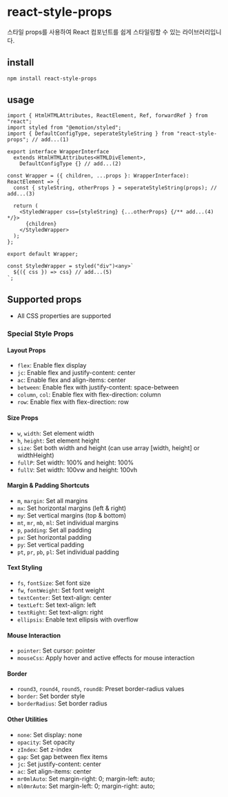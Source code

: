# react-style-props

스타일 props를 사용하여 React 컴포넌트를 쉽게 스타일링할 수 있는 라이브러리입니다.

## install

```bash
npm install react-style-props
```

## usage

```tsx
import { HtmlHTMLAttributes, ReactElement, Ref, forwardRef } from "react";
import styled from "@emotion/styled";
import { DefaultConfigType, seperateStyleString } from "react-style-props"; // add...(1)

export interface WrapperInterface
  extends HtmlHTMLAttributes<HTMLDivElement>,
    DefaultConfigType {} // add...(2)

const Wrapper = ({ children, ...props }: WrapperInterface): ReactElement => {
  const { styleString, otherProps } = seperateStyleString(props); // add...(3)

  return (
    <StyledWrapper css={styleString} {...otherProps} {/** add...(4) */}>
      {children}
    </StyledWrapper>
  );
};

export default Wrapper;

const StyledWrapper = styled("div")<any>`
  ${({ css }) => css} // add...(5)
`;
```

## Supported props

- All CSS properties are supported

### Special Style Props

#### Layout Props

- `flex`: Enable flex display
- `jc`: Enable flex and justify-content: center
- `ac`: Enable flex and align-items: center
- `between`: Enable flex with justify-content: space-between
- `column`, `col`: Enable flex with flex-direction: column
- `row`: Enable flex with flex-direction: row

#### Size Props

- `w`, `width`: Set element width
- `h`, `height`: Set element height
- `size`: Set both width and height (can use array [width, height] or widthHeight)
- `fullP`: Set width: 100% and height: 100%
- `fullV`: Set width: 100vw and height: 100vh

#### Margin & Padding Shortcuts

- `m`, `margin`: Set all margins
- `mx`: Set horizontal margins (left & right)
- `my`: Set vertical margins (top & bottom)
- `mt`, `mr`, `mb`, `ml`: Set individual margins
- `p`, `padding`: Set all padding
- `px`: Set horizontal padding
- `py`: Set vertical padding
- `pt`, `pr`, `pb`, `pl`: Set individual padding

#### Text Styling

- `fs`, `fontSize`: Set font size
- `fw`, `fontWeight`: Set font weight
- `textCenter`: Set text-align: center
- `textLeft`: Set text-align: left
- `textRight`: Set text-align: right
- `ellipsis`: Enable text ellipsis with overflow

#### Mouse Interaction

- `pointer`: Set cursor: pointer
- `mouseCss`: Apply hover and active effects for mouse interaction

#### Border

- `round3`, `round4`, `round5`, `round8`: Preset border-radius values
- `border`: Set border style
- `borderRadius`: Set border radius

#### Other Utilities

- `none`: Set display: none
- `opacity`: Set opacity
- `zIndex`: Set z-index
- `gap`: Set gap between flex items
- `jc`: Set justify-content: center
- `ac`: Set align-items: center
- `mr0mlAuto`: Set margin-right: 0; margin-left: auto;
- `ml0mrAuto`: Set margin-left: 0; margin-right: auto;
